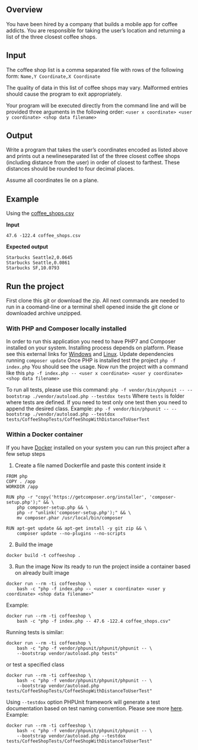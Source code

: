 ## Overview

You have been hired by a company that builds a mobile app for coffee addicts.  You are 
responsible for taking the user’s location and returning a list of the three closest coffee shops.

## Input

The coffee shop list is a comma separated file with rows of the following form:
`Name,Y Coordinate,X Coordinate`

The quality of data in this list of coffee shops may vary.  Malformed entries should cause the 
program to exit appropriately. 

Your program will be executed directly from the command line and will be provided three 
arguments in the following order:
`<user x coordinate> <user y coordinate> <shop data filename>`

## Output

Write a program that takes the user’s coordinates encoded as listed above and prints out a 
newline­separated list of the three closest coffee shops (including distance from the user) in 
order of closest to farthest.  These distances should be rounded to four decimal places. 

Assume all coordinates lie on a plane.

## Example

Using the [coffee_shops.csv](coffee_shops.csv)

__Input__

`47.6 -122.4 coffee_shops.csv`

__Expected output__

```
Starbucks Seattle2,0.0645
Starbucks Seattle,0.0861
Starbucks SF,10.0793
```

## Run the project

First clone this git or download the zip.
All next commands are needed to run in a coomand-line or a terminal shell
opened inside the git clone or downloaded archive unzipped.

### With PHP and Composer locally installed
In order to run this application you need to have PHP7 and Composer installed on your system.
Installing process depends on platform. Please see this external links for [Windows](https://www.jeffgeerling.com/blog/2018/installing-php-7-and-composer-on-windows-10) and [Linux](https://linuxconfig.org/how-to-install-php-composer-on-debian-linux).
Update dependencies running
```composer update```
Once PHP is installed test the project
```php -f index.php```
You should see the usage.
Now run the project with a command like this
```php -f index.php -- <user x coordinate> <user y coordinate> <shop data filename>```

To run all tests, please use this command:
```php -f vendor/bin/phpunit -- --bootstrap ./vendor/autoload.php --testdox tests```
Where `tests` is folder where tests are defined.
If you need to test only one test then you need to append the desired class.
Example:
```php -f vendor/bin/phpunit -- --bootstrap ./vendor/autoload.php --testdox tests/CoffeeShopTests/CoffeeShopWithDistanceToUserTest```


### Within a Docker container
If you have [Docker](https://docs.docker.com/docker-for-windows/release-notes/ "Docker Release Page") installed on your system
you can run this project after a few setup steps
1. Create a file named Dockerfile and paste this content inside it
```
FROM php
COPY . /app
WORKDIR /app

RUN php -r "copy('https://getcomposer.org/installer', 'composer-setup.php');" && \
    php composer-setup.php && \
    php -r "unlink('composer-setup.php');" && \
    mv composer.phar /usr/local/bin/composer

RUN apt-get update && apt-get install -y git zip && \
    composer update --no-plugins --no-scripts
```
2. Build the image
```
docker build -t coffeeshop .
```
3. Run the image
Now its ready to run the project inside a container based on already built image 
```
docker run --rm -ti coffeeshop \
    bash -c "php -f index.php -- <user x coordinate> <user y coordinate> <shop data filename>"
```
Example:
```
docker run --rm -ti coffeeshop \
    bash -c "php -f index.php -- 47.6 -122.4 coffee_shops.csv"
```

Running tests is similar:
```
docker run --rm -ti coffeeshop \
    bash -c "php -f vendor/phpunit/phpunit/phpunit -- \
    --bootstrap vendor/autoload.php tests" 
```
or test a specified class
```
docker run --rm -ti coffeeshop \
    bash -c "php -f vendor/phpunit/phpunit/phpunit -- \
    --bootstrap vendor/autoload.php tests/CoffeeShopTests/CoffeeShopWithDistanceToUserTest" 
```

Using `--testdox` option PHPUnit framework will generate a test documentation based on 
test naming convention. Please see more [here](https://phpunit.readthedocs.io/en/8.2/textui.html#testdox).
Example:
```
docker run --rm -ti coffeeshop \
    bash -c "php -f vendor/phpunit/phpunit/phpunit -- \
    --bootstrap vendor/autoload.php --testdox tests/CoffeeShopTests/CoffeeShopWithDistanceToUserTest" 
```
